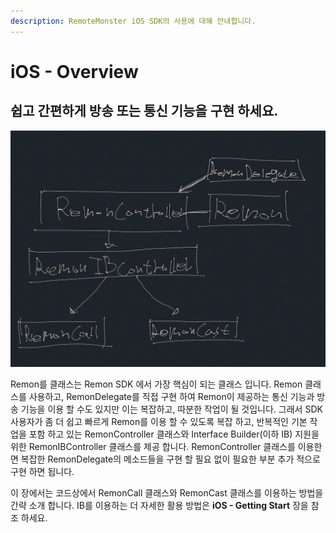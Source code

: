 ```yaml
---
description: RemoteMonster iOS SDK의 사용에 대해 안내합니다.
---
```


# iOS - Overview

## 쉽고 간편하게 방송 또는 통신 기능을 구현 하세요.

![](../.gitbook/assets/undefined.jpg)

Remon를 클래스는 Remon SDK 에서 가장 핵심이 되는 클래스 입니다. Remon 클래스를 사용하고, RemonDelegate를 직접 구현 하여 Remon이 제공하는 통신 기능과 방송 기능을 이용 할 수도 있지만 이는 복잡하고, 따분한 작업이 될 것입니다. 그래서 SDK 사용자가 좀 더 쉽고 빠르게 Remon를 이용 할 수 있도록 복잡 하고, 반복적인 기본 작업을 포함 하고 있는 RemonController 클래스와 Interface Builder\(이하 IB\) 지원을 위한 RemonIBController 클래스를 제공 합니다. RemonController 클래스를 이용한면 복잡한 RemonDelegate의 메소드들을 구현 할 필요 없이 필요한 부분 추가 적으로 구현 하면 됩니다.

이 장에서는 코드상에서 RemonCall 클래스와 RemonCast 클래스를 이용하는 방법을 간략 소개 합니다. IB를 이용하는 더 자세한 활용 방법은 **iOS - Getting Start** 장을 참조 하세요.

